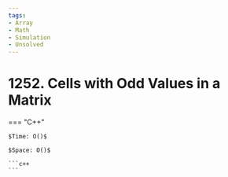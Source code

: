 ```yaml
---
tags:
- Array
- Math
- Simulation
- Unsolved
---
```



# 1252. Cells with Odd Values in a Matrix

=== "C++"

    $Time: O()$

    $Space: O()$

    ```c++
    ```